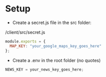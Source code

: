 # Setup

- Create a secret.js file in the src folder:

/client/src/secret.js

```javascript
module.exports = {
  MAP_KEY: "your_google_maps_key_goes_here"
};
```

- Create a .env in the root folder (no quotes)

```javascript
NEWS_KEY = your_news_key_goes_here;
```
